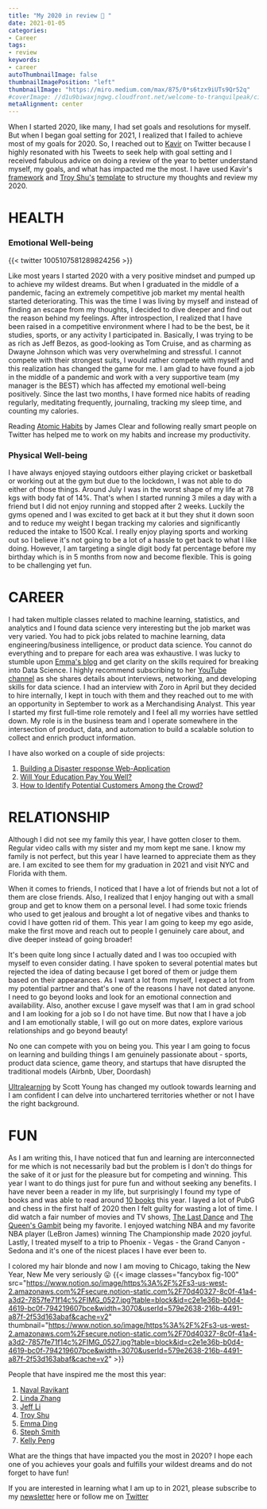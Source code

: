 ```yaml
---
title: "My 2020 in review 📆 "
date: 2021-01-05
categories:
- Career
tags:
- review
keywords:
- career
autoThumbnailImage: false
thumbnailImagePosition: "left"
thumbnailImage: "https://miro.medium.com/max/875/0*s6tzx9iUTs9Qr52q"
#coverImage: //d1u9biwaxjngwg.cloudfront.net/welcome-to-tranquilpeak/city.jpg
metaAlignment: center
---
```

When I started 2020, like many, I had set goals and resolutions for myself. 
But when I began goal setting for 2021, I realized that I failed to achieve most of my goals for 2020. 
So, I reached out to [Kavir](https://twitter.com/KavirKaycee) on Twitter because I highly resonated with his Tweets to seek help with goal setting and I received fabulous advice on doing a review of the year to better understand myself, my goals, and what has impacted me the most. 
I have used Kavir's [framework](https://twitter.com/KavirKaycee/status/1215342727136600064?s=20) and [Troy Shu's](https://www.linkedin.com/in/troyshu/) [template](https://docs.google.com/document/d/1J_SMilIOZz032ntcMgKelbxe8irqZm6KSlAMG93YHvY/edit) to structure my thoughts and review my 2020.

# HEALTH
### Emotional Well-being
{{< twitter 1005107581289824256 >}}

Like most years I started 2020 with a very positive mindset and pumped up to achieve my wildest dreams. But when I graduated in the middle of a pandemic, facing an extremely competitive job market my mental health started deteriorating. This was the time I was living by myself and instead of finding an escape from my thoughts, I decided to dive deeper and find out the reason behind my feelings. After introspection, I realized that I have been raised in a competitive environment where I had to be the best, be it studies, sports, or any activity I participated in. Basically, I was trying to be as rich as Jeff Bezos, as good-looking as Tom Cruise, and as charming as Dwayne Johnson which was very overwhelming and stressful. I cannot compete with their strongest suits, I would rather compete with myself and this realization has changed the game for me. I am glad to have found a job in the middle of a pandemic and work with a very supportive team (my manager is the BEST) which has affected my emotional well-being positively. Since the last two months, I have formed nice habits of reading regularly, meditating frequently, journaling, tracking my sleep time, and counting my calories. 

Reading [Atomic Habits](https://www.amazon.com/Atomic-Habits-Proven-Build-Break/dp/0735211299) by James Clear and following really smart people on Twitter has helped me to work on my habits and increase my productivity.

### Physical Well-being

I have always enjoyed staying outdoors either playing cricket or basketball or working out at the gym but due to the lockdown, I was not able to do either of those things. Around July I was in the worst shape of my life at 78 kgs with body fat of 14%. That's when I started running 3 miles a day with a friend but I did not enjoy running and stopped after 2 weeks. Luckily the gyms opened and I was excited to get back at it but they shut it down soon and to reduce my weight I began tracking my calories and significantly reduced the intake to 1500 Kcal. I really enjoy playing sports and working out so I believe it's not going to be a lot of a hassle to get back to what I like doing. However, I am targeting a single digit body fat percentage before my birthday which is in 5 months from now and become flexible. This is going to be challenging yet fun.

# CAREER
I had taken multiple classes related to machine learning, statistics, and analytics and I found data science very interesting but the job market was very varied. You had to pick jobs related to machine learning, data engineering/business intelligence, or product data science. You cannot do everything and to prepare for each area was exhaustive. I was lucky to stumble upon [Emma's blog](https://towardsdatascience.com/how-i-got-4-data-science-offers-and-doubled-my-income-2-months-after-being-laid-off-b3b6d2de6938) and get clarity on the skills required for breaking into Data Science. I highly recommend subscribing to her [YouTube channel](https://www.youtube.com/c/DataInterviewPro) as she shares details about interviews, networking, and developing skills for data science. I had an interview with Zoro in April but they decided to hire internally, I kept in touch with them and they reached out to me with an opportunity in September to work as a Merchandising Analyst. This year I started my first full-time role remotely and I feel all my worries have settled down. My role is in the business team and I operate somewhere in the intersection of product, data, and automation to build a scalable solution to collect and enrich product information.

I have also worked on a couple of side projects:

1. [Building a Disaster response Web-Application](https://www.harshdarji.com/2020/05/building-a-disaster-response-web-application/)
2. [Will Your Education Pay You Well?](https://www.harshdarji.com/2020/01/will-your-education-pay-you-well/)
3. [How to Identify Potential Customers Among the Crowd?](https://www.harshdarji.com/2020/04/how-to-identify-potential-customers-among-the-crowd/)

# RELATIONSHIP

Although I did not see my family this year, I have gotten closer to them. Regular video calls with my sister and my mom kept me sane. I know my family is not perfect, but this year I have learned to appreciate them as they are. I am excited to see them for my graduation in 2021 and visit NYC and Florida with them.

When it comes to friends, I noticed that I have a lot of friends but not a lot of them are close friends. Also, I realized that I enjoy hanging out with a small group and get to know them on a personal level. I had some toxic friends who used to get jealous and brought a lot of negative vibes and thanks to covid I have gotten rid of them. This year I am going to keep my ego aside, make the first move and reach out to people I genuinely care about, and dive deeper instead of going broader!

It's been quite long since I actually dated and I was too occupied with myself to even consider dating. I have spoken to several potential mates but rejected the idea of dating because I get bored of them or judge them based on their appearances. As I want a lot from myself, I expect a lot from my potential partner and that's one of the reasons I have not dated anyone. I need to go beyond looks and look for an emotional connection and availability. Also, another excuse I gave myself was that I am in grad school and I am looking for a job so I do not have time. But now that I have a job and I am emotionally stable, I will go out on more dates, explore various relationships and go beyond beauty!

No one can compete with you on being you. This year I am going to focus on learning and building things I am genuinely passionate about - sports, product data science, game theory, and startups that have disrupted the traditional models (Airbnb, Uber, Doordash)

[Ultralearning](https://www.notion.so/Ultralearning-2507ce63b4564f0482a544749e31b1f1) by Scott Young has changed my outlook towards learning and I am confident I can delve into unchartered territories whether or not I have the right background.

# FUN

As I am writing this, I have noticed that fun and learning are interconnected for me which is not necessarily bad but the problem is I don't do things for the sake of it or just for the pleasure but for competing and winning. This year I want to do things just for pure fun and without seeking any benefits. I have never been a reader in my life, but surprisingly I found my type of books and was able to read around [10 books](https://www.notion.so/Book-Reading-Tracker-89130c3508a8494bbfabc73547d18445) this year. I layed a lot of PubG and chess in the first half of 2020 then I felt guilty for wasting a lot of time. I did watch a fair number of movies and TV shows, [The Last Dance](https://www.netflix.com/title/80203144) and [The Queen's Gambit](https://www.netflix.com/title/80234304) being my favorite. I enjoyed watching NBA and my favorite NBA player (LeBron James) winning The Championship made 2020 joyful. Lastly, I treated myself to a trip to Phoenix - Vegas - the Grand Canyon - Sedona and it's one of the nicest places I have ever been to.

I colored my hair blonde and now I am moving to Chicago, taking the New Year, New Me very seriously 😛
{{< image classes="fancybox fig-100" src="https://www.notion.so/image/https%3A%2F%2Fs3-us-west-2.amazonaws.com%2Fsecure.notion-static.com%2F70d40327-8c0f-41a4-a3d2-7857fe71f14c%2FIMG_0527.jpg?table=block&id=c2e1e36b-b0d4-4619-bc0f-794219607bce&width=3070&userId=579e2638-216b-4491-a87f-2f53d163abaf&cache=v2" thumbnail="https://www.notion.so/image/https%3A%2F%2Fs3-us-west-2.amazonaws.com%2Fsecure.notion-static.com%2F70d40327-8c0f-41a4-a3d2-7857fe71f14c%2FIMG_0527.jpg?table=block&id=c2e1e36b-b0d4-4619-bc0f-794219607bce&width=3070&userId=579e2638-216b-4491-a87f-2f53d163abaf&cache=v2" >}}

People that have inspired me the most this year:

1. [Naval Ravikant](https://twitter.com/naval?s=20) 
2. [Linda Zhang](https://productlessons.substack.com/)
3. [Jeff Li](http://www.jefflichronicles.com/)
4. [Troy Shu](https://troyshu.com/)
5. [Emma Ding](https://www.linkedin.com/in/wzding/)
6. [Steph Smith](https://stephsmith.io/open)
7. [Kelly Peng](https://kellyyuweipeng.com/) 

What are the things that have impacted you the most in 2020? I hope each one of you achieves your goals and fulfills your wildest dreams and do not forget to have fun!

If you are interested in learning what I am up to in 2021, please subscribe to my [newsletter](https://harshdarji.substack.com/subscribe ) here or follow me on [Twitter](https://twitter.com/harshdarji_4)

